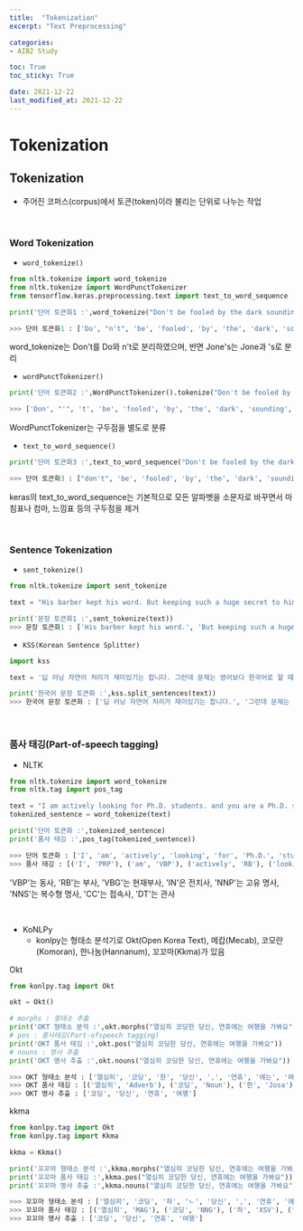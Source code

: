 ```yaml
---
title:  "Tokenization"
excerpt: "Text Preprocessing"

categories:
- AIB2 Study

toc: True
toc_sticky: True

date: 2021-12-22
last_modified_at: 2021-12-22
---
```


# Tokenization

## Tokenization

- 주어진 코퍼스(corpus)에서 토큰(token)이라 불리는 단위로 나누는 작업

<br>

### Word Tokenization

- `word_tokenize()`

```python
from nltk.tokenize import word_tokenize
from nltk.tokenize import WordPunctTokenizer
from tensorflow.keras.preprocessing.text import text_to_word_sequence

print('단어 토큰화1 :',word_tokenize("Don't be fooled by the dark sounding name, Mr. Jone's Orphanage is as cheery as cheery goes for a pastry shop."))

>>> 단어 토큰화1 : ['Do', "n't", 'be', 'fooled', 'by', 'the', 'dark', 'sounding', 'name', ',', 'Mr.', 'Jone', "'s", 'Orphanage', 'is', 'as', 'cheery', 'as', 'cheery', 'goes', 'for', 'a', 'pastry', 'shop', '.']
```

word_tokenize는 Don't를 Do와 n't로 분리하였으며, 반면 Jone's는 Jone과 's로 분리

- `wordPunctTokenizer()`

```python
print('단어 토큰화2 :',WordPunctTokenizer().tokenize("Don't be fooled by the dark sounding name, Mr. Jone's Orphanage is as cheery as cheery goes for a pastry shop."))

>>> ['Don', "'", 't', 'be', 'fooled', 'by', 'the', 'dark', 'sounding', 'name', ',', 'Mr', '.', 'Jone', "'", 's', 'Orphanage', 'is', 'as', 'cheery', 'as', 'cheery', 'goes', 'for', 'a', 'pastry', 'shop', '.']  
```

WordPunctTokenizer는 구두점을 별도로 분류

- `text_to_word_sequence()`

```python
print('단어 토큰화3 :',text_to_word_sequence("Don't be fooled by the dark sounding name, Mr. Jone's Orphanage is as cheery as cheery goes for a pastry shop."))

>>> 단어 토큰화3 : ["don't", 'be', 'fooled', 'by', 'the', 'dark', 'sounding', 'name', 'mr', "jone's", 'orphanage', 'is', 'as', 'cheery', 'as', 'cheery', 'goes', 'for', 'a', 'pastry', 'shop']
```

keras의 text_to_word_sequence는 기본적으로 모든 알파벳을 소문자로 바꾸면서 마침표나 컴마, 느낌표 등의 구두점을 제거

<br>

### Sentence Tokenization

- `sent_tokenize()`

```python
from nltk.tokenize import sent_tokenize

text = "His barber kept his word. But keeping such a huge secret to himself was driving him crazy. Finally, the barber went up a mountain and almost to the edge of a cliff. He dug a hole in the midst of some reeds. He looked about, to make sure no one was near."

print('문장 토큰화1 :',sent_tokenize(text))
>>> 문장 토큰화1 : ['His barber kept his word.', 'But keeping such a huge secret to himself was driving him crazy.', 'Finally, the barber went up a mountain and almost to the edge of a cliff.', 'He dug a hole in the midst of some reeds.', 'He looked about, to make sure no one was near.']
```

- `KSS(Korean Sentence Splitter)`

```python
import kss

text = '딥 러닝 자연어 처리가 재미있기는 합니다. 그런데 문제는 영어보다 한국어로 할 때 너무 어렵습니다. 이제 해보면 알걸요?'

print('한국어 문장 토큰화 :',kss.split_sentences(text))
>>> 한국어 문장 토큰화 : ['딥 러닝 자연어 처리가 재미있기는 합니다.', '그런데 문제는 영어보다 한국어로 할 때 너무 어렵습니다.', '이제 해보면 알걸요?']
```

<br>

### 품사 태깅(Part-of-speech tagging)

- NLTK

```python
from nltk.tokenize import word_tokenize
from nltk.tag import pos_tag

text = "I am actively looking for Ph.D. students. and you are a Ph.D. student."
tokenized_sentence = word_tokenize(text)

print('단어 토큰화 :',tokenized_sentence)
print('품사 태깅 :',pos_tag(tokenized_sentence))

>>> 단어 토큰화 : ['I', 'am', 'actively', 'looking', 'for', 'Ph.D.', 'students', '.', 'and', 'you', 'are', 'a', 'Ph.D.', 'student', '.']
>>> 품사 태깅 : [('I', 'PRP'), ('am', 'VBP'), ('actively', 'RB'), ('looking', 'VBG'), ('for', 'IN'), ('Ph.D.', 'NNP'), ('students', 'NNS'), ('.', '.'), ('and', 'CC'), ('you', 'PRP'), ('are', 'VBP'), ('a', 'DT'), ('Ph.D.', 'NNP'), ('student', 'NN'), ('.', '.')]
```

'VBP'는 동사, 'RB'는 부사, 'VBG'는 현재부사, 'IN'은 전치사, 'NNP'는 고유 명사, 'NNS'는 복수형 명사, 'CC'는 접속사, 'DT'는 관사

<br>

- KoNLPy
  - konlpy는 형태소 분석기로 Okt(Open Korea Text), 메캅(Mecab), 코모란(Komoran), 한나눔(Hannanum), 꼬꼬마(Kkma)가 있음

Okt

```python
from konlpy.tag import Okt

okt = Okt()

# morphs : 형태소 추출
print('OKT 형태소 분석 :',okt.morphs("열심히 코딩한 당신, 연휴에는 여행을 가봐요"))
# pos : 품사태깅(Part-ofspeech tagging)
print('OKT 품사 태깅 :',okt.pos("열심히 코딩한 당신, 연휴에는 여행을 가봐요"))
# nouns : 명사 추출
print('OKT 명사 추출 :',okt.nouns("열심히 코딩한 당신, 연휴에는 여행을 가봐요")) 

>>> OKT 형태소 분석 : ['열심히', '코딩', '한', '당신', ',', '연휴', '에는', '여행', '을', '가봐요']
>>> OKT 품사 태깅 : [('열심히', 'Adverb'), ('코딩', 'Noun'), ('한', 'Josa'), ('당신', 'Noun'), (',', 'Punctuation'), ('연휴', 'Noun'), ('에는', 'Josa'), ('여행', 'Noun'), ('을', 'Josa'), ('가봐요', 'Verb')]
>>> OKT 명사 추출 : ['코딩', '당신', '연휴', '여행']
```

kkma

```python
from konlpy.tag import Okt
from konlpy.tag import Kkma

kkma = Kkma()

print('꼬꼬마 형태소 분석 :',kkma.morphs("열심히 코딩한 당신, 연휴에는 여행을 가봐요"))
print('꼬꼬마 품사 태깅 :',kkma.pos("열심히 코딩한 당신, 연휴에는 여행을 가봐요"))
print('꼬꼬마 명사 추출 :',kkma.nouns("열심히 코딩한 당신, 연휴에는 여행을 가봐요"))  

>>> 꼬꼬마 형태소 분석 : ['열심히', '코딩', '하', 'ㄴ', '당신', ',', '연휴', '에', '는', '여행', '을', '가보', '아요']
>>> 꼬꼬마 품사 태깅 : [('열심히', 'MAG'), ('코딩', 'NNG'), ('하', 'XSV'), ('ㄴ', 'ETD'), ('당신', 'NP'), (',', 'SP'), ('연휴', 'NNG'), ('에', 'JKM'), ('는', 'JX'), ('여행', 'NNG'), ('을', 'JKO'), ('가보', 'VV'), ('아요', 'EFN')]
>>> 꼬꼬마 명사 추출 : ['코딩', '당신', '연휴', '여행']
```

